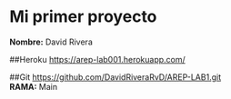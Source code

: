 # Mi primer proyecto


**Nombre:** David Rivera   
 
##Heroku
https://arep-lab001.herokuapp.com/    


##Git
https://github.com/DavidRiveraRvD/AREP-LAB1.git   
**RAMA:** Main  